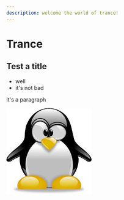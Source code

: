 ```yaml
---
description: welcome the world of trance!
---
```


# Trance

## Test a title

* well
* it's not bad

it's a paragraph

![WELCOME](.gitbook/assets/images.jpeg)

